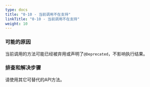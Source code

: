 ```yaml
---
type: docs
title: "0-10 - 当前调用不在支持"
linkTitle: "0-10 - 当前调用不在支持"
weight: 10
---
```



### 可能的原因

当前调用的方法可能已经被弃用或声明了`@Deprecated`，不影响执行结果。

### 排查和解决步骤

请使用其它可替代的API方法。 

<p style="margin-top: 3rem;"> </p>